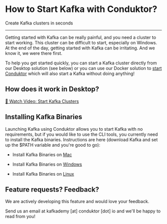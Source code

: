 How to Start Kafka with Conduktor?
==================================

Create Kafka clusters in seconds

* * *

Getting started with Kafka can be really painful, and you need a cluster to start working. This cluster can be difficult to start, especially on Windows. At the end of the day, getting started with Kafka can be irritating. And we know it, we were there first.

To help you get started quickly, you can start a Kafka cluster directly from our Desktop solution (see below) or you can use our Docker solution to [start Conduktor](https://signup.conduktor.io/get-started/) which will also start a Kafka without doing anything!

How does it work in Desktop?
----------------------------

[](#How-does-it-work-in-Desktop?-0)

[🎥 Watch Video: Start Kafka Clusters](https://videos.ctfassets.net/o12xgu4mepom/1XGOwXEtKrAOMrGUYtzidp/c6e616b9b7dc5847e4c6b4f8a9776306/Start_Kafka_clusters_in_seconds_with_Conduktor.mp4)

Installing Kafka Binaries
-------------------------

[](#Installing-Kafka-Binaries-1)

Launching Kafka using Conduktor allows you to start Kafka with no requirements, but if you would like to use the CLI tools, you currently need to install the Kafka binaries. Instructions are here (download Kafka and set up the $PATH variable and you're good to go):

*   Install Kafka Binaries on [Mac](/kafka/how-to-install-apache-kafka-on-mac/)
    
*   Install Kafka Binaries on [Windows](/kafka/how-to-install-apache-kafka-on-windows/)
    
*   Install Kafka Binaries on [Linux](/kafka/how-to-install-apache-kafka-on-linux/)
    

Feature requests? Feedback?
---------------------------

[](#Feature-requests?-Feedback?-2)

We are actively developing this feature and would love your feedback.

Send us an email at kafkademy \[at\] conduktor \[dot\] io and we'll be happy to read from you!